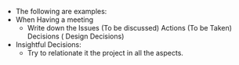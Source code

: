- The following are examples:
- When Having a meeting
	- Write down the Issues (To be discussed) Actions (To be Taken)  Decisions ( Design Decisions)
- Insightful Decisions:
	- Try to relationate it the project in all the aspects.